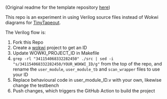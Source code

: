 (Original readme for the template repository [here](https://github.com/mattvenn/wokwi-verilog-gds-test/blob/main/README.md))

This repo is an experiment in using Verilog source files instead of Wokwi diagrams for [TinyTapeout](tinytapeout.com).

The Verilog flow is:

1) Fork this Repo
2) Create a [wokwi](https://wokwi.com/projects/339800239192932947) project to get an ID
3) Update WOWKI_PROJECT_ID in Makefile
4) `grep -rl "341154068332282450" ./src | sed -i "s/341154068332282450/YOUR_WOKWI_ID/g"` from the top of the repo, and rename the `user_module`, `user_module_tb` and `scan_wrapper` files to use your ID
5) Replace behavioural code in user_module_ID.v with your own, likewise change the testbench
6) Push changes, which triggers the GitHub Action to build the project
